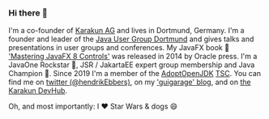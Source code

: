 ### Hi there 👋

I'm a co-founder of [Karakun AG](https://karakun.com) and lives in Dortmund, Germany. I'm a founder and leader of the [Java User Group Dortmund](https://www.meetup.com/de-DE/JUG-Dortmund) and gives talks and presentations in user groups and conferences. My JavaFX book 📖 ['Mastering JavaFX 8 Controls'](https://guigarage.com/javafx-book/) was released in 2014 by Oracle press. I'm a JavaOne Rockstar 🎸, JSR / JakartaEE expert group membership and Java Champion 🤘. Since 2019 I'm a member of the [AdoptOpenJDK](https://adoptopenjdk.net) [TSC](https://github.com/AdoptOpenJDK/TSC#tsc-members). You can find me on [twitter (@hendrikEbbers)](https://twitter.com/hendrikEbbers), on my ['guigarage' blog](https://guigarage.com), and on [the Karakun DevHub](https://dev.karakun.com). 

Oh, and most importantly: I ❤️ Star Wars & dogs 😄
